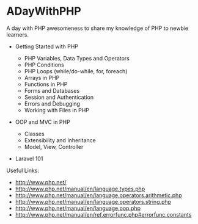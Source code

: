 ADayWithPHP
===========

A day with PHP awesomeness to share my knowledge of PHP to newbie learners.

- Getting Started with PHP
  * PHP Variables, Data Types and Operators
  * PHP Conditions
  * PHP Loops (while/do-while, for, foreach)
  * Arrays in PHP
  * Functions in PHP
  * Forms and Databases
  * Session and Authentication
  * Errors and Debugging
  * Working with Files in PHP

- OOP and MVC in PHP
  * Classes
  * Extensibility and Inheritance
  * Model, View, Controller

- Laravel 101
  





Useful Links:
* http://www.php.net/
* http://www.php.net/manual/en/language.types.php
* http://www.php.net/manual/en/language.operators.arithmetic.php
* http://www.php.net/manual/en/language.operators.string.php
* http://www.php.net/manual/en/language.oop.php
* http://www.php.net/manual/en/ref.errorfunc.php#errorfunc.constants

